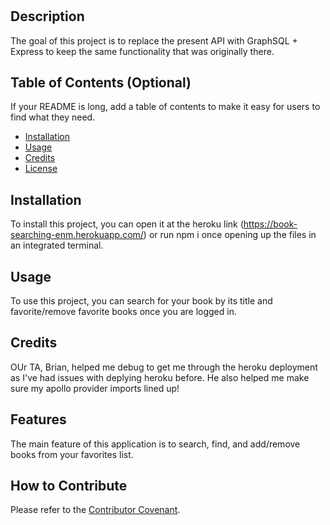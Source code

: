 # <Book-Search-Engine>

## Description

The goal of this project is to replace the present API with GraphSQL + Express to keep the same functionality that was originally there. 

## Table of Contents (Optional)

If your README is long, add a table of contents to make it easy for users to find what they need.

- [Installation](#installation)
- [Usage](#usage)
- [Credits](#credits)
- [License](#license)

## Installation

To install this project, you can open it at the heroku link (https://book-searching-enm.herokuapp.com/) or run npm i once opening up the files in an integrated terminal. 

## Usage

To use this project, you can search for your book by its title and favorite/remove favorite books once you are logged in.


## Credits

OUr TA, Brian, helped me debug to get me through the heroku deployment as I've had issues with deplying heroku before. He also helped me make sure my apollo provider imports lined up!

## Features

The main feature of this application is to search, find, and add/remove books from your favorites list.

## How to Contribute

Please refer to the [Contributor Covenant](https://www.contributor-covenant.org/).
